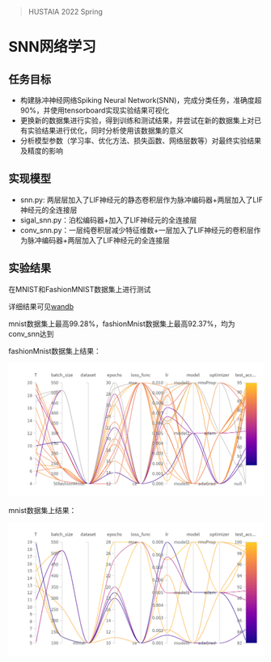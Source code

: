 > HUSTAIA 2022 Spring
# SNN网络学习

## 任务目标
- 构建脉冲神经网络Spiking Neural Network(SNN)，完成分类任务，准确度超90%，并使用tensorboard实现实验结果可视化
- 更换新的数据集进行实验，得到训练和测试结果，并尝试在新的数据集上对已有实验结果进行优化，同时分析使用该数据集的意义
- 分析模型参数（学习率、优化方法、损失函数、网络层数等）对最终实验结果及精度的影响

## 实现模型
- snn.py: 两层层加入了LIF神经元的静态卷积层作为脉冲编码器+两层加入了LIF神经元的全连接层
- sigal_snn.py：泊松编码器+加入了LIF神经元的全连接层
- conv_snn.py：一层纯卷积层减少特征维数+一层加入了LIF神经元的卷积层作为脉冲编码器+两层加入了LIF神经元的全连接层

## 实验结果
在MNIST和FashionMNIST数据集上进行测试

详细结果可见[wandb](https://wandb.ai/polowitty/snn?workspace=user-polowitty)

mnist数据集上最高99.28%，fashionMnist数据集上最高92.37%，均为conv_snn达到

fashionMnist数据集上结果：

![](asset/fashionMnist_res.png)

mnist数据集上结果：

![](asset/mnist_res.png)